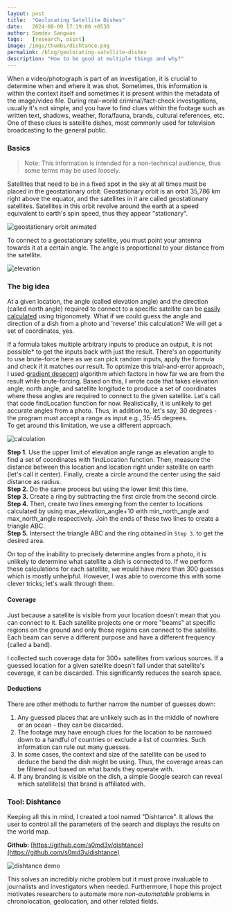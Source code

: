 ```yaml
---
layout: post
title:  "Geolocating Satellite Dishes"
date:   2024-08-09 17:19:00 +0530
author: Somdev Sangwan
tags:   [research, osint]
image: /imgs/thumbs/dishtance.png
permalink: /blog/geolocating-satellite-dishes
description: "How to be good at multiple things and why?"  
---
```


When a video/photograph is part of an investigation, it is crucial to determine when and where it was shot. Sometimes, this information is within the context itself and sometimes it is present within the metadata of the image/video file. During real-world criminal/fact-check investigations, usually it's not simple, and you have to find clues within the footage such as written text, shadows, weather, flora/fauna, brands, cultural references, etc.
One of these clues is satellite dishes, most commonly used for television broadcasting to the general public.

### Basics
> Note: This information is intended for a non-technical audience, thus some terms may be used loosely.

Satellites that need to be in a fixed spot in the sky at all times must be placed in the geostationary orbit. Geostationary orbit is an orbit 35,786 km right above the equator, and the satellites in it are called geostationary satellites. Satellites in this orbit revolve around the earth at a speed equivalent to earth's spin speed, thus they appear "stationary".

![geostationary orbit animated](https://science.nasa.gov/wp-content/uploads/2023/07/05-geostationary-sat-ani.gif)

To connect to a geostationary satellite, you must point your antenna towards it at a certain angle. The angle is proportional to your distance from the satellite.

![elevation](https://github.com/user-attachments/assets/5ee93343-129e-4eb1-9fc6-789f6b79c85a)

### The big idea
At a given location, the angle (called elevation angle) and the direction (called north angle) required to connect to a specific satellite can be [easily calculated](https://www.satsig.net/maps/satellite-tv-dish-pointing-south-east-asia.htm) using trigonomety. What if we could guess the angle and direction of a dish from a photo and 'reverse' this calculation? We will get a set of coordinates, yes.

If a formula takes multiple arbitrary inputs to produce an output, it is not possible* to get the inputs back with just the result. There's an opportunity to use brute-force here as we can pick random inputs, apply the formula and check if it matches our result. To optimize this trial-and-error approach, I used [gradient desecent](https://en.wikipedia.org/wiki/Gradient_descent) algorithm which factors in how far we are from the result while brute-forcing.
Based on this, I wrote code that takes elevation angle, north angle, and satellite longitude to produce a set of coordinates where these angles are required to connect to the given satellite. Let's call that code findLocation function for now.
Realistically, it is unlikely to get accurate angles from a photo. Thus, in addition to, let's say, 30 degrees - the program must accept a range as input e.g., 35-45 degrees.\
To get around this limitation, we use a different approach.

![calculation](https://raw.githubusercontent.com/s0md3v/s0md3v.github.io/main/imgs/inline/calculation.png)

**Step 1.** Use the upper limit of elevation angle range as elevation angle to find a set of coordinates with findLocation function. Then, measure the distance between this location and location right under satellite on earth (let's call it center). Finally, create a circle around the center using the said distance as radius.\
**Step 2.** Do the same process but using the lower limit this time.\
**Step 3.** Create a ring by subtracting the first circle from the second circle.\
**Step 4.** Then, create two lines emerging from the center to locations calculated by using max_elevation_angle+10 with min_north_angle and max_north_angle respectively. Join the ends of these two lines to create a triangle ABC.\
**Step 5.** Intersect the triangle ABC and the ring obtained in `Step 3`. to get the desired area.

On top of the inability to precisely determine angles from a photo, it is unlikely to determine what satellite a dish is connected to. If we perform these calculations for each satellite, we would have more than 300 guesses which is mostly unhelpful. However, I was able to overcome this with some clever tricks; let's walk through them.

#### Coverage
Just because a satellite is visible from your location doesn't mean that you can connect to it. Each satellite projects one or more "beams" at specific regions on the ground and only those regions can connect to the satellite. Each beam can serve a different purpose and have a different frequency (called a band).

I collected such coverage data for 300+ satellites from various sources. If a guessed location for a given satellite doesn't fall under that satellite's coverage, it can be discarded. This significantly reduces the search space.

#### Deductions
There are other methods to further narrow the number of guesses down:

1. Any guessed places that are unlikely such as in the middle of nowhere or an ocean - they can be discarded.
2. The footage may have enough clues for the location to be narrowed down to a handful of countries or exclude a list of countries. Such information can rule out many guesses.
3. In some cases, the context and size of the satellite can be used to deduce the band the dish might be using. Thus, the coverage areas can be filtered out based on what bands they operate with.
4. If any branding is visible on the dish, a simple Google search can reveal which satellite(s) that brand is affiliated with.

### Tool: Dishtance
Keeping all this in mind, I created a tool named "Dishtance". It allows the user to control all the parameters of the search and displays the results on the world map.

**Github:** [https://github.com/s0md3v/dishtance](https://github.com/s0md3v/dishtance)

![dishtance demo](https://github.com/user-attachments/assets/bb79cfd6-2feb-4c86-a929-1a06fbfaecfb)

This solves an incredibly niche problem but it must prove invaluable to journalists and investigators when needed. Furthermore, I hope this project motivates researchers to automate more *non-automatable* problems in chronolocation, geolocation, and other related fields.
